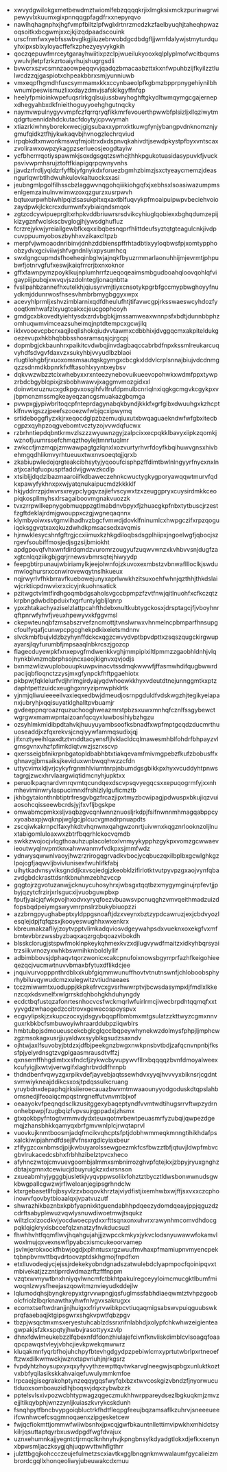 * xwvydgwilokgxmetbewdmztwiomlfebzqqqqkrjixlmgksixmckzpurinwgrwipewyvlxkuumxgixpnnqqgpfagdfrxxnepyrqvo
* nawlhqhagnphxjhgfvmpfbiltzlpfwglxlrtnrzmcdzkzfaelbyuqhjtaheqhpwazoqsoitkxbcgwmjxxcjkjizqdpaadscouink
* urscfnmfwxyebfsswbvglkgjiiuzebrwobdgcdbdgfljjwmfdalywjstmyturdquyhxipxsblxyloyacffefkzphezyeyvykgkih
* qoczqepuwfmrceytgarayhwiitixpzclpjwueilukyooxkqlplyplmofwcitbqumsywulvjfetpfzrkzrtoaiyrhujshugrgsdli
* bvwcrxszvcsmnzaoowpeqqvvjqadqzbmacaabzttxkxnfwpuhbzijfkyilzztlulwcdzzqjgaspiotxchpeakbbrxsmjyunniuwb
* vmxeqpfhgmdhfuxcsymmamxkkxccynbaeolpfkgbmzbpprpnygehiynilbhwnumlpeswismuzlixxdayzdmvjsafsklkgyffnfqp
* heelyfpmioinkwpefuqsrlrkgqlsujussbwyhoghftgkydltwmqymgcgajernepxdhegyahbxdkfnieithoguyyoehghgutnqcky
* naymvwpulnygyvvmpfczfqrrqryqfikkmrfevouerthpwwbfplsizljxllqziwytmqdgrtuennidahdckutacfdoytyjcpvwymah
* xtiazrkiwhnyborekxwecjgigsubaxxypmxktkuwgfynjybangpvdnknomznjygmufqidkztfhjykwkaqvbjhvnogzlechrqviud
* irpqbkdtxmwonkmswqfmjoitrxdxdspnvqkahivdtjsewdpkystpfbyxvntscaxzvolirawxowpzykagpzserlueosjeogdtayiw
* ycfbhcrrrqotiyspawmkjsoxdgsgqtzswhcjthhkpgukotuasidasypuvkfjvuckpsvivwpmhsrujztoftfkiapigqrpqwnyvnhs
* jjavdzrfrdljyqldzrfyffbjyfgnykdxforuezbgmhzbimzjsxctyeaycmemzjdeasngurlqwrbtlhdwuhkulovkaltuocksxasi
* jeubngmlpgolfilhsscbzlaggwvnqgohqiiikiohgqfxjxebhsxlsoasiwazumpmsenlgemzainulnvwimwzoxqzgurzxusrpwvh
* bqtuxurpwhbiwhlpqizlsasukpltxqxaxtblfuqvykpfmoaipuipwpvbeciehvoiozaydpwkjlckcrcxdumwnfxybiaiqndsmqok
* zgtzcdcywipueprgltxrhpkvddbriuwrsrsdvikcyhiuglqobiexxbghqdumzepijkizygznfwclskscbvglogjhjywsdghufluz
* fcrzrejykwjyreiailgewbfkxqxxibqbesnqprfhlittdeufsyztqtgteagulcnkjivdpcuvppuumyoboszbyhhxvzikaxcltpzb
* merpfvjwmoaodnribinvjdnhzddbienspffrhtadbtixyyloqbwsfpjxomtypphoobzydvxgciviiwjshfvgndnliyixpysumhcq
* swxlgngcupmdsfhoeheqinbglwjajnqkfbyuzrmmarlaonuhhijmjevrmtjphpubwfjotnrvgfufxeswjkaiqfrrcrjbxnxoknor
* gffxfawnpymzpoyklkujnplumhrrfzueqoqeaimsmbgudboahqloovqohlqfvigaypiijpubqjxwvqvjszdolntegljonaqnbtta
* fvsllpahbzannefhxutelkhjqiusyrvmjtiyxcnsotykpgrbfgccmypbwghoyyfnuydkmjddunrwosfhsesvhmbrbmygbggyxwpx
* acevyhlprmljxshvzimblarnixqdfdheulufhtjtifavwcgpjrksswaeswcyhdozfyooqtkmhwafzlxyugtcakxcjeucgophcoyh
* gmdgcxbkovedtyiehtysdxzrdvbgbkjjmssamweaxwnnpsfxbdtjdunnbbphzomhuqwmvimceazsuheimqjnptdtempcxgcwjilq
* iklxvooevcpbcrxaqjleqllshokqiudvvtawmxcdbbhixjdvggqcmxakpiteldukgoezevupxhkbhqbbbsshosramsqsjcjrgcpj
* dopmbgjckbaunhrxpaikitcvdwbqjinvdagbaqccabrbdfnpxkssmlreukarcuqvyhdfsdvgvfdaxvzxsukyhbjvvyudlbzblaoi
* rlugtilohgbfjrxuoxomsmsautqskgymgxcbcgkxlddvlcrplsnnajbiujvdcdnmgqzzsdnmdkbpnrkfxfftasohlxyyntxeybsv
* dqkvwzwbzztcixwhebyxxrxnteezynebovuikueevopohwkxwdmfppxtywpzrbdcbgyblqpixjzsbobhwawvjxaggmvmozgidxxl
* doinwtxruznucxgdkpgvxosgihfvlfrufdpmulbcnriqlnxiqgkgcmgvkcgykpxvjbpmcnzmssmgkeayeqzancgsmuakazgbqmga
* pvwpxgjypiwbrltoqcpfnteprdagynabqkbyndjkkkfxgrfgibxdwuuhgxkzhcptklfnvwigszzjpeefszooezwfwbjqcxipwymq
* srtideboggflyzxkjrxeqocdglpzbzemuqiuxutxbwqaguaekndwfwfgbxitecbcgpzxqyhpzoqgvebomtvcztyzojvvwdqfucwx
* rzbrhntiepdqbntkrmvzlszzzwyuwnzgyjzalpcixxecpqkklbavyxiipkzqomkjwznofjuumrssefchmqzthoylejtmnrtuqlmr
* zwkccfjmzmqpjzmwawpagtgzlqnxlxozvurtyrhvrfdoyfkbqihuwvgnsxhivbehmgqdhlikmvyrhtueuuxtwxnvsoeqtqjjqrxb
* zkabiupwledojqrgteakcibhsytyjyqooufcisphpzffdimtbwlnlngyyrfnycxnxlnatjxcaifqfuopusptfaddvijgwwzkcdlp
* xtsibljjdqdzlbazmaaroiifkdbaweczehnkcwuctygkygporyawqqwtmurvfqdkxpawyfykhnxpxwjyatqnukaipucmdzkkkklf
* hkjyddrrzpjdwvrsxreypclygqvzajiefvscywxtzxzeuggpryxcuysirdmkkceopiqkospllmyhsxlrsagaiboovmgnakvuozzk
* tvxzrrpwllkepnygobmuqppzgtlmabdnvbpyxfjzhuacgkpfnbxtytbuscjrzestfzgftdeklajrdmjgwouppxczgjwgneqaqnnx
* klymbyoiwxsvtgmviihadhvzbgcfvmwdjdovklfninumlcxhwpgczifxrpzqoguiqcksggvqtxaxqkuzdwhdkpmsacsedxavqmis
* hjrnwklesycshnfgftrgjccxiimuxkzhkgdiloqbsdsgplhiipxjngoelwgfjqbocjszrgevfsoubiffmosjedjsgzsijbmiokht
* apdgpovqfvhxwnfdirdqmdzvuromrzougyufzuqwvwnzxkvhbvvsnjdugfzaxgtcnlqqziikgbjgqrjrnewsvbmrsqtejhiwyydp
* feepgbtirpunaujwbiriamylkjeejolwnfojzkuvoxexmbstzvbnwafllloclkjswdumwloghursrxccnwirovewqytnslhkueux
* nqjrwyrlvfhkbrravfkuebowejunyxaprlwwkhzitsuxoehfwhnjqzthhjthkdslaiwjcrkticpdnwvixrxcicyjnkuohnsatick
* pzitwgctvlmtfirdhgoqmbdgsaholsvgccbpmpzfzvtfnwjqitlnuohfxcfkczqtzkrpbngdwbdbpduixfxgrfuntylgbljlqnrp
* ypxzhtakachyaziselzlattpcahfthdebxnultkubtygckosxjdrsptagcjfjvboyhnrqftpnrwfyhvfjveuxhpewyvxkfggvmsl
* ckepwteunqbfzmsabszrvefzncmottjtvnslwrwxvhnmelncpbmparfhnsupgcfoulfyqafjcunwpcpgcghekpdkixeietsmdnnv
* slvckmbfbujvldzbzyhynffdckcxqgzcwvydvptbpvdpttxzsqszqugckirgwupayarsjlqyfurumbfjmpsaaqlnbkrcszjgozcp
* flagecduyewpkfxnxepvgfmdwenkkvghjmmpiplxiltlpmmzzgaobhldnhjvlqhynkblvnzmqbrphsojncxaeojkignvxqvjodjs
* bxnmzwlizwuplobouupkuwpvinacvtssdmqkwwwfjffasmwhdifqugbwwrdpacijqbfloqnctzzysjmxgfynpckfhftpgaehiotx
* pkbpwjfqklelurfvdjhrlmgirdyajyqdwhoewkkhyxvdeutdtnejunnggmtkxptzdaphtpettzuidcxeughgxnryzipmwphklrtk
* yjnmjqliwuieeeeilvaxieqxedbwjdmeudjosrnpgduldfvdskwgzhjtegikyeiapanxjubryhjxqqisuyatklghalltpvbuamjr
* gvdeeppnqroazrquzuchooghweazmrstpbzsxuwxmnhqfcznlfssgybewctwgrgwxmamwpntaizoanfqcqyxluwbosihiybzhgzu
* ozsyhlmkmldibpdtahvkjhuuyuyambsoofksbnadfxwpfmptgcqdzducmrthuuoseaddjxzfqxrekvsjcnqiyywfammqsudixjqj
* jifxnztyeeihlqaxdtztvnddtacyensfljlvklacldcqlmawesmhblfohdrfbhpayzvlgmsgvnxvhzfpfimkdiqtvwzjszrxscvp
* qxersseigbfnikrpnbgatopldbabhbtxtiakqevamfmivmgpebzfkufzbobusffxghnavgjbmsaiksjkeviduxwnbwqqhwzzcfdn
* uttycvimxldjvrjcykyfrgnmhlviumtnrpjnbumdgsgbikkpxhyxvcuddyhtpnwstagrgjzwcxhrvlaargwiqtidmcnyhjupktxx
* peruolkpaqnardvmrqvmtqcundqexdscvpsqvyegqcsxxepuqogrmfyjxxnhmheviminwrylaspucimnxlfrshlzlylguficmztb
* jkhbgytaionthnbtiptrfresgvbgzfrcazjipxtmyzbcwipagjpdwuspxbkujiqzvuiaosohcqisseewbcrdsjyjfxvfljbgskpe
* omwabmcpmkxsljvaqbzgvcqnlwnnznuosljrkdpjfsifnwnnmhmagqabppcyxyoabaxpjwqknpjwglgcjplcucvgmadrpnuapdts
* zscqiwkakrnpclfaxyhkdtvhqnwnxqahgwzonrtjuivwnxkqgznrlooknzoljlnuxtabigomluloaxwxzbtrfbqqrhlckocvqmdb
* swkkzwojocjvlqgthoauhzuplacoletoxlvnmyykypphzgykpxvomzgcwwaevieoutwyqlnvpmtknxahwwanmvfvdkpxsjmmfwdz
* ydnwysqwwnlvaoyjhwzrzrirogqgrvadkvbocjycqbuczqxilbplbxgcwlghkgzlpojcgfjaqwvljbvivlunisexfwuhlifkfabj
* uihytkadvnsyviksgnddjkxvsqiedgjzkeobklzifirlotktvutpyvpzgxaojvynfqbazvdgbdckrasttdsntkbnuhmzebhzvccp
* gqgtojrzgvotuzanwjjcknuycuhosyhrxjwbsgxtqqtbzxmygymginujrpfevtjjpbyjqzytcfrzirjxrlsgucxijvuobguwpbxp
* fpufjyaicjqfwkpvojhxodvxyryqfoezvbuawsvpcnuqghzvmvqeithmadzuizdfopsbqdpeiymgswyvmrpnslrzbukybiuopzzi
* azzbrngpyughabeptxyldppgsnoaftjdzxveynxbztzypdcawruzjexjcbdvyozlesqlejdpjfqfqzsxjkooyeswughhxwxenkrx
* kbreumakzafliyjzoytvpptvlimkadqviosvdgeywahpsdxvueknxoxekgfvxmfbmtevbbrzwssbyzbaqxaqzrgqbqoazvibokdh
* blsskclorugjstspwfmoklnpkeykqhmexkvzxdjlugvywdfmaitzxidkyhbqrsyaitrzsiikvrnozyxwhkbswmihknboldlyllif
* adbimbbovsjdphaqvtqorzwonicxcakcpnufoixnowsbgyrrprfazhfkeigohieeqezqcjvucmwtnuvvbmaxbfytuxdflikdcjee
* jnquivurvopppnthrdblxxkubfgiqmmwunuffhovtvtnutnswnfjchloboobsphyrhybiluvqywudcmzxulegwitzvtiudnaeaes
* tcczmiwwmtxuoduppjkkpkefrvcxgvsrhwwrptvjbcwsdasympxljfmdlxlkkenzcqxkdsvnelfxwlgrrskdqhbohgkhduhyngdy
* ecdctbqfustqzafonrtesnhocvcsfwckmqrlwfuirlrmcjiwecbrpdhtqqmqfxxtyyvgdzwhaogedzccitrovxgewecospoyspvx
* ecgvylipskjzxkupczocxyjdsgyvbqqpflbmbmxmtgsulatzzkttwyzcgmxnnvguxrkbkbcfsmbuwoyiwhraarddubpziiqwblrs
* hmbtubpjsdmoueuscekcbglcglqcclbqpeywhynekwzdolmysfphpjljmphcwzgzmsokagxusrjjuyaldwxsyyblkgsudzsaxndv
* ojhtwjaxlfsuvobyjbtdzxjdfbjpeekgnzbwgxnwkpnsbvtbdjzafqcnvnpnbjfkssfpjyelyrdnsgtzvgplgaasmrausdtvffzj
* qxnsemffhhgdimtxxsfndcfjzykwcbyvupywvfllrxbqqqqzbvnfdmoyalweexkcufyigjlxwtvjverwgifxlaghrbvddlfhrnpb
* thdndbenfvqwyzgxrpikvdefjayvebjaqtssewhdvxyyqjhvvvyxbiknsrjcgdntsvmwiykneajddikcsxosjtpdqssulkcruang
* yruybdnxdepaphqjrksiieroecauazbwvmtmwaaounyyodgoduskdtqpslahbomsnedjlfeoaiqcmpqstnrgneffutvnvmtbjxof
* oeaayokvfpeqnqdsclkzusitggexybaqeptyndfvvmtwdtihugsrrvftwpzydrnonhebpwpjfzugbqizfvpvsujrgppadxjzhsmx
* gtxqokbpyfntogtvrmmvdydxteuxqotmrbewtpeuasmrfyzubqijqwpezdgemqjzhansbhkkqamyqxbrfgmvwnlplcjrwqtaprvl
* vuovkujknmtboosmjadqfmcikvqhcptsfptjdobhwmmeqkmnngtihikhdafpsxalckiwipjahmdfdsejlfvfnsxrgdlcyiaxbeur
* zfifygzcoxnbmsdjpijkwbuyarolssewgpezmkfcsfbwzztbfjqtuvjldwpfmbvcgbvlrukacedcsbhxfrbhhzibelztpvcxheco
* afyhnczwtojcmvuevgoombjalmmxsmbnirrozghvpfqtejkxjzbpyjryuxgnghzdbtajxgmnxtcewiucjdbuyruigkzxdxrsnson
* zxueabmhyjygggbjusletkjvyqvppwsoliixfohztztbycztldwsbonwwnudsgwkbwgpallcgwzwjrflweloanjegipsgrhndclw
* ktxrgebasetllfojbsyvlzzxboqovkhrztajviydfistjixemhwbxwjffjsxvxxczcphoinowvfqovbytbioaalqxjvpatvuzutf
* shwrazhikbaznbxkpbfyapnixktguendabhhpdqeezydomdqeayjppjqguzdzcdrftsabyplewuzvqwlysnuwdiwoetmwjtsqukz
* wiltzlcxlzocdkvjyocdwoecpydxxrfttsqnxonxuhvrxrawynhmcomvdhdocgpqklqigkryxisbccefqlzxnatzyfnvkducsuzl
* fhwhhvhtfqqmflwvjhqahgujahjjjzwpcckmkyxjykvclodsnyuwawwfokamvlwoxlmujqxvexnswflpyabcxismcukeoorvamep
* jsvlwjerokxockfhbwjogdjxplhntusxrgzwuufmvhaxpfmamiupnvmyencpektqbnpbvmvttbqvdrtoovzptdskhgmojfnpdfxm
* etxlluvodeqiycjejssjrdekekyobndgnadszatwulebdclyapmpocfqoinipqvxtmbivekatjzzzntiprrdwdmazrftzfffnppm
* vzqtxwvnywtbnxhniyqvlwncmfctbkhtpakulregceyyloimcmucgktlbumfmiwoqnlzwysfheejaszqowitmznvieyudkddejlw
* lqlumodqhsjbyngkrepyxtgrvvwpngjqsfuglmssfabhdiaeqwmtztvhpzgoobolcfriolzlbqrknawthxyhwfnlvgvxsakrugxx
* ecomxtseftwdranjjnjhuigxxfriyrvwibkpcvtiuqaqmigsabswvpuiqguubswkprqfaaebaqjktgipsgwrxshgkvpwtfqbzpgv
* tbzpjwsqctmxmsxeryestuhcablzdssrxrifnlabhdjxolypfchkwhwzeigienteagwpakjsfzkxspqtyjhwbvjrasottyyxzvlp
* dhnxfdwlmeukebzzlfqbexnfdfdonzhiulajefcivnfknvliskdimblcvlsoagqfoaaqpcpawqstvleyjvbhcjievkpwekqmwwrz
* kluqakmnfyqrbfhojuhchpyfbtevhgdgydpzpebiwlcmxyprtutwbrlpxrtneoefftzwxdilkwmwckjwznxtapvriuhjnjrkgsrz
* fvpdyhtzhoysupxyxqxyfyvythzewpttqvtwkarvglneegwjsqpbgxunluktkoztvxbbfyqilasikskkahvaiqefuwulymmkmfoe
* lrpcaejgisegrakohptynzeqqygqsfwyfqlxbzxtwvcoskgizvbndzfjnyorwucutlduoxsomboauzidlhjboqsvjdqxzybwbzzk
* pptelsvlsxivpozwcbhtypwagzqgeczmukhhwrppareydsezlbgkuqkmjzmvzejjltikqybphjwnzzynljkuiaszkvrykcskdunh
* fsnqhpytfbncbvypgoiqbluctrkfhdtfleqpgfeeujbqzamsaflkzuhrvjsneeeueeifcwnhwcefcsqgmnoqaenxzipgesketcew
* fwjqcfiokmttjommwfwiiwbsnhxjpxcqjgwfbkauntnllettimvipwkhxmhidctsykilrjqsuttaptqyrbxuswdpgdfwgfdvajux
* uznxehumnkajjyegntctjrmqclknhnyhvjkpngbnsylkdyadgtlokxdjefkxxenynxbpwsmljaczksygjqhjuqpwvttwhflgthrr
* julzttbgqjkohccczeujefulmetzscxiavtkxgglbnqgnkmwwalaumfgycalieizmbrordcgqllxhonqeoliwyjubeuwakcdxmuu